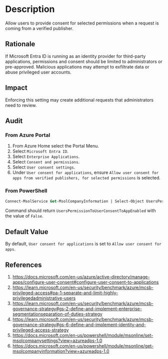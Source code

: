 # Description

Allow users to provide consent for selected permissions when a request is coming from a verified publisher.

## Rationale

If Microsoft Entra ID is running as an identity provider for third-party applications, permissions and consent should be limited to administrators or pre-approved. Malicious applications may attempt to exfiltrate data or abuse privileged user accounts.

## Impact

Enforcing this setting may create additional requests that administrators need to review.

## Audit

### From Azure Portal

1. From Azure Home select the Portal Menu.
2. Select `Microsoft Entra ID`.
3. Select `Enterprise Applications`.
4. Select `Consent and permissions`.
5. Select `User consent settings`.
6. Under `User consent for applications`, ensure `Allow user consent for apps from verified publishers, for selected permissions` is selected.

### From PowerShell

```ps
Connect-MsolService Get-MsolCompanyInformation | Select-Object UsersPermissionToUserConsentToAppEnabled
```

Command should return `UsersPermissionToUserConsentToAppEnabled` with the value of `False`.

## Default Value

By default, `User consent for applications` is set to `Allow user consent for apps`.

## References

1. <https://docs.microsoft.com/en-us/azure/active-directory/manage-apps/configure-user-consent#configure-user-consent-to-applications>
2. <https://learn.microsoft.com/en-us/security/benchmark/azure/mcsb-privileged-access#pa-1-separate-and-limit-highly-privilegedadministrative-users>
3. <https://learn.microsoft.com/en-us/security/benchmark/azure/mcsb-governance-strategy#gs-2-define-and-implement-enterprise-segmentationseparation-of-duties-strategy>
4. <https://learn.microsoft.com/en-us/security/benchmark/azure/mcsb-governance-strategy#gs-6-define-and-implement-identity-and-privileged-access-strategy>
5. <https://docs.microsoft.com/en-us/powershell/module/msonline/set-msolcompanysettings?view=azureadps-1.0>
6. <https://docs.microsoft.com/en-us/powershell/module/msonline/get-msolcompanyinformation?view=azureadps-1.0>
